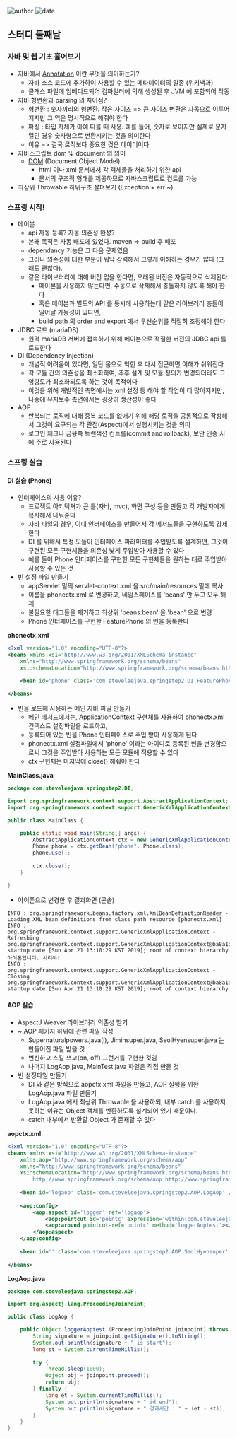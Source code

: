﻿
![author](https://img.shields.io/badge/author-daesungRa-lightgray.svg?style=flat-square)
![date](https://img.shields.io/badge/date-190421-lightgray.svg?style=flat-square)

## 스터디 둘째날

### 자바 및 웹 기초 훑어보기

- 자바에서 [Annotation](https://ko.wikipedia.org/wiki/%EC%9E%90%EB%B0%94_%EC%96%B4%EB%85%B8%ED%85%8C%EC%9D%B4%EC%85%98) 이란 무엇을 의미하는가?
	* 자바 소스 코드에 추가하여 사용할 수 있는 메타데이터의 일종 (위키백과)
	* 클래스 파일에 임베디드되어 컴파일러에 의해 생성된 후 JVM 에 포함되어 작동
- 자바 형변환과 parsing 의 차이점?
	* 형변환 : 숫자끼리의 형변환. 작은 사이즈 => 큰 사이즈 변환은 자동으로 이루어지지만 그 역은 명시적으로 해줘야 한다
	* 파싱 : 타입 자체가 아예 다를 때 사용. 예를 들어, 숫자로 보이지만 실제로 문자열인 경우 숫자형으로 변환시키는 것을 의미한다
	* 이유 => 결국 로직보다 중요한 것은 데이터이다
- 자바스크립트 dom 및 document 의 의미
	* [DOM](https://developer.mozilla.org/ko/docs/DOM) (Document Object Model)
		- html 이나 xml 문서에서 각 객체들을 처리하기 위한 api
		- 문서의 구조적 형태를 제공하므로 자바스크립트로 컨트롤 가능
- 최상위 Throwable 하위구조 살펴보기 (Exception + err ~)

### 스프링 시작!

- 메이븐
	* api 자동 등록? 자동 의존성 완성?
	* 본래 목적은 자동 배포에 있었다. maven => build 후 배포
	* dependancy 기능은 그 다음 문제였음
	* 그러나 의존성에 대한 부분이 워낙 강력해서 그렇게 이해하는 경우가 많다 (그래도 괜찮다).
	* 같은 라이브러리에 대해 버전 업을 한다면, 오래된 버전은 자동적으로 삭제된다.
		- 메이븐을 사용하지 않는다면, 수동으로 삭제해서 충돌하지 않도록 해야 한다
		- 혹은 메이븐과 별도의 API 를 동시에 사용하는데 같은 라이브러리 충돌이 일어날 가능성이 있다면,
		- build path 의 order and export 에서 우선순위를 적절히 조정해야 한다
- JDBC 로드 (mariaDB)
	* 원격 mariaDB 서버에 접속하기 위해 메이븐으로 적절한 버전의 JDBC api 를 로드한다
- DI (Dependency Injection)
	* 개념적 어려움이 있다면, 일단 몸으로 익힌 후 다시 접근하면 이해가 쉬워진다
	* 각 모듈 간의 의존성을 최소화하여, 추후 설계 및 모듈 정의가 변경되더라도 그 영향도가 최소화되도록 하는 것이 목적이다
	* 이것을 위해 개발적인 측면에서는 xml 설정 등 해야 할 작업이 더 많아지지만, 나중에 유지보수 측면에서는 굉장히 생산성이 좋다
- AOP
	* 반복되는 로직에 대해 중복 코드를 없애기 위해 해당 로직을 공통적으로 작성해서 그것이 요구되는 각 관점(Aspect)에서 실행시키는 것을 의미
	* 로그인 체크나 금융쪽 트랜잭션 컨트롤(commit and rollback), 보안 인증 시에 주로 사용된다

### 스프링 실습

#### DI 실습 (Phone)

* 인터페이스의 사용 이유?
	- 프로젝트 아키텍쳐가 큰 틀(자바, mvc), 화면 구성 등을 만들고 각 개발자에게 복사해서 나눠준다
	- 자바 파일의 경우, 이때 인터페이스를 만들어서 각 메서드들을 구현하도록 강제한다
	- DI 를 위해서 특정 모듈이 인터페이스 파라미터를 주입받도록 설계하면, 그것이 구현된 모든 구현체들을 의존성 낮게 주입받아 사용할 수 있다
	- 예를 들어 Phone 인터페이스를 구현한 모든 구현체들을 원하는 대로 주입받아 사용할 수 있는 것
* 빈 설정 파일 만들기
	- appServlet 밑의 servlet-context.xml 을 src/main/resources 밑에 복사
	- 이름을 phonectx.xml 로 변경하고, 네임스페이스를 'beans' 만 두고 모두 해제
	- 불필요한 태그들을 제거하고 최상위 'beans:bean' 을 'bean' 으로 변경
	- Phone 인터페이스를 구현한 FeaturePhone 의 빈을 등록한다

**phonectx.xml**
```XML
<?xml version="1.0" encoding="UTF-8"?>
<beans xmlns:xsi="http://www.w3.org/2001/XMLSchema-instance"
	xmlns="http://www.springframework.org/schema/beans"
	xsi:schemaLocation="http://www.springframework.org/schema/beans https://www.springframework.org/schema/beans/spring-beans.xsd">

	<bean id='phone' class='com.steveleejava.springstep2.DI.FeaturePhone' />
	
</beans>
```

* 빈을 로드해 사용하는 메인 자바 파일 만들기
	- 메인 메서드에서는, ApplicationContext 구현체를 사용하여 phonectx.xml 컨텍스트 설정파일을 로드하고,
	- 등록되어 있는 빈을 Phone 인터페이스로 주입 받아 사용하게 된다
	- phonectx.xml 설정파일에서 'phone' 이라는 아이디로 등록된 빈을 변경함으로써 그것을 주입받아 사용하는 모든 모듈에 적용할 수 있다
	- ctx 구현체는 마지막에 close() 해줘야 한다

**MainClass.java**
```JAVA
package com.steveleejava.springstep2.DI;

import org.springframework.context.support.AbstractApplicationContext;
import org.springframework.context.support.GenericXmlApplicationContext;

public class MainClass {

	public static void main(String[] args) {
		AbstractApplicationContext ctx = new GenericXmlApplicationContext("classpath: phonectx.xml");
		Phone phone = ctx.getBean("phone", Phone.class);
		phone.use();
		
		ctx.close();
	}

}
```

* 아이폰으로 변경한 후 결과화면 (콘솔)

```
INFO : org.springframework.beans.factory.xml.XmlBeanDefinitionReader - Loading XML bean definitions from class path resource [phonectx.xml]
INFO : org.springframework.context.support.GenericXmlApplicationContext - Refreshing org.springframework.context.support.GenericXmlApplicationContext@ba8a1dc: startup date [Sun Apr 21 13:10:29 KST 2019]; root of context hierarchy
아이폰입니다. 시리야!
INFO : org.springframework.context.support.GenericXmlApplicationContext - Closing org.springframework.context.support.GenericXmlApplicationContext@ba8a1dc: startup date [Sun Apr 21 13:10:29 KST 2019]; root of context hierarchy

```

#### AOP 실습

* AspectJ Weaver 라이브러리 의존성 받기
* ~.AOP 패키지 하위에 관련 파일 작성
	- Supernaturalpowers.java(i), Jiminsuper.java, SeolHyensuper.java 는 만들어진 파일 받을 것
	- 변신하고 스킬 쓰고(on, off) 그런거를 구현한 것임
	- 나머지 LogAop.java, MainTest.java 파일은 직접 만들 것
* 빈 설정파일 만들기
	- DI 와 같은 방식으로 aopctx.xml 파일을 만들고, AOP 실행을 위한 LogAop.java 파일 만들기
	- LogAop.java 에서 최상위 Throwable 을 사용하되, 내부 catch 를 사용하지 못하는 이유는 Object 객체를 반환하도록 설계되어 있기 때문이다.
	- catch 내부에서 반환할 Object 가 존재할 수 없다

**aopctx.xml**
```XML
<?xml version="1.0" encoding="UTF-8"?>
<beans xmlns:xsi="http://www.w3.org/2001/XMLSchema-instance"
	xmlns:aop="http://www.springframework.org/schema/aop"
	xmlns="http://www.springframework.org/schema/beans"
	xsi:schemaLocation="http://www.springframework.org/schema/beans https://www.springframework.org/schema/beans/spring-beans.xsd
		http://www.springframework.org/schema/aop http://www.springframework.org/schema/aop/spring-aop-4.3.xsd">
	
	<bean id='logaop' class='com.steveleejava.springstep2.AOP.LogAop' />
	
	<aop:config>
		<aop:aspect id='logger' ref='logaop'>
			<aop:pointcut id='pointc' expression='within(com.steveleejava.springstep2.AOP.*)'></aop:pointcut>
			<aop:around pointcut-ref='pointc' method='loggerAoptest'></aop:around>
		</aop:aspect>
	</aop:config>
	
	<bean id='' class='com.steveleejava.springstep2.AOP.SeolHyensuper' />
	
</beans>

```

**LogAop.java**
```JAVA
package com.steveleejava.springstep2.AOP;

import org.aspectj.lang.ProceedingJoinPoint;

public class LogAop {

	public Object loggerAoptest (ProceedingJoinPoint joinpoint) throws Throwable {
		String signature = joinpoint.getSignature().toString();
		System.out.println(signature + " is start");
		long st = System.currentTimeMillis();
		
		try {
			Thread.sleep(1000);
			Object obj = joinpoint.proceed();
			return obj;
		} finally {
			long et = System.currentTimeMillis();
			System.out.println(signature + " id end");
			System.out.println(signature + " 경과시간 : " + (et - st));
		}
	}
}

```
























